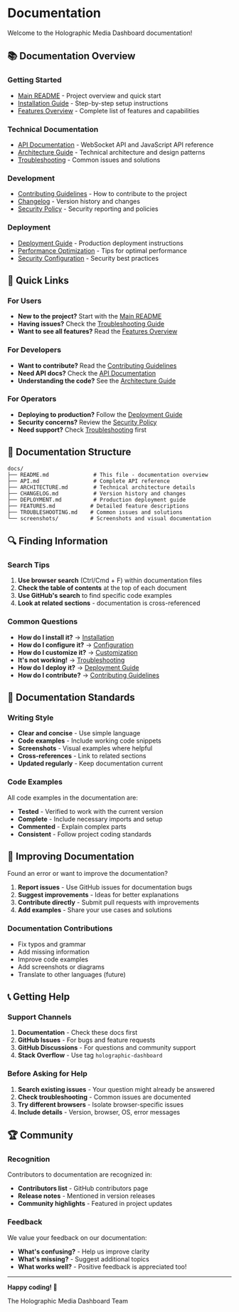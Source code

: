 # Documentation

Welcome to the Holographic Media Dashboard documentation!

## 📚 Documentation Overview

### Getting Started
- [Main README](../README.md) - Project overview and quick start
- [Installation Guide](../README.md#installation) - Step-by-step setup instructions
- [Features Overview](FEATURES.md) - Complete list of features and capabilities

### Technical Documentation
- [API Documentation](API.md) - WebSocket API and JavaScript API reference
- [Architecture Guide](ARCHITECTURE.md) - Technical architecture and design patterns
- [Troubleshooting](TROUBLESHOOTING.md) - Common issues and solutions

### Development
- [Contributing Guidelines](../CONTRIBUTING.md) - How to contribute to the project
- [Changelog](CHANGELOG.md) - Version history and changes
- [Security Policy](../SECURITY.md) - Security reporting and policies

### Deployment
- [Deployment Guide](DEPLOYMENT.md) - Production deployment instructions
- [Performance Optimization](DEPLOYMENT.md#performance-optimization) - Tips for optimal performance
- [Security Configuration](DEPLOYMENT.md#security-considerations) - Security best practices

## 🚀 Quick Links

### For Users
- **New to the project?** Start with the [Main README](../README.md)
- **Having issues?** Check the [Troubleshooting Guide](TROUBLESHOOTING.md)
- **Want to see all features?** Read the [Features Overview](FEATURES.md)

### For Developers
- **Want to contribute?** Read the [Contributing Guidelines](../CONTRIBUTING.md)
- **Need API docs?** Check the [API Documentation](API.md)
- **Understanding the code?** See the [Architecture Guide](ARCHITECTURE.md)

### For Operators
- **Deploying to production?** Follow the [Deployment Guide](DEPLOYMENT.md)
- **Security concerns?** Review the [Security Policy](../SECURITY.md)
- **Need support?** Check [Troubleshooting](TROUBLESHOOTING.md) first

## 📖 Documentation Structure

```
docs/
├── README.md              # This file - documentation overview
├── API.md                 # Complete API reference
├── ARCHITECTURE.md        # Technical architecture details
├── CHANGELOG.md           # Version history and changes
├── DEPLOYMENT.md          # Production deployment guide
├── FEATURES.md           # Detailed feature descriptions
├── TROUBLESHOOTING.md    # Common issues and solutions
└── screenshots/          # Screenshots and visual documentation
```

## 🔍 Finding Information

### Search Tips
1. **Use browser search** (Ctrl/Cmd + F) within documentation files
2. **Check the table of contents** at the top of each document
3. **Use GitHub's search** to find specific code examples
4. **Look at related sections** - documentation is cross-referenced

### Common Questions
- **How do I install it?** → [Installation](../README.md#installation)
- **How do I configure it?** → [Configuration](../README.md#configuration)
- **How do I customize it?** → [Customization](../README.md#customization)
- **It's not working!** → [Troubleshooting](TROUBLESHOOTING.md)
- **How do I deploy it?** → [Deployment Guide](DEPLOYMENT.md)
- **How do I contribute?** → [Contributing Guidelines](../CONTRIBUTING.md)

## 📝 Documentation Standards

### Writing Style
- **Clear and concise** - Use simple language
- **Code examples** - Include working code snippets
- **Screenshots** - Visual examples where helpful
- **Cross-references** - Link to related sections
- **Updated regularly** - Keep documentation current

### Code Examples
All code examples in the documentation are:
- **Tested** - Verified to work with the current version
- **Complete** - Include necessary imports and setup
- **Commented** - Explain complex parts
- **Consistent** - Follow project coding standards

## 🤝 Improving Documentation

Found an error or want to improve the documentation?

1. **Report issues** - Use GitHub issues for documentation bugs
2. **Suggest improvements** - Ideas for better explanations
3. **Contribute directly** - Submit pull requests with improvements
4. **Add examples** - Share your use cases and solutions

### Documentation Contributions
- Fix typos and grammar
- Add missing information
- Improve code examples
- Add screenshots or diagrams
- Translate to other languages (future)

## 📞 Getting Help

### Support Channels
1. **Documentation** - Check these docs first
2. **GitHub Issues** - For bugs and feature requests
3. **GitHub Discussions** - For questions and community support
4. **Stack Overflow** - Use tag `holographic-dashboard`

### Before Asking for Help
1. **Search existing issues** - Your question might already be answered
2. **Check troubleshooting** - Common issues are documented
3. **Try different browsers** - Isolate browser-specific issues
4. **Include details** - Version, browser, OS, error messages

## 🏆 Community

### Recognition
Contributors to documentation are recognized in:
- **Contributors list** - GitHub contributors page
- **Release notes** - Mentioned in version releases
- **Community highlights** - Featured in project updates

### Feedback
We value your feedback on our documentation:
- **What's confusing?** - Help us improve clarity
- **What's missing?** - Suggest additional topics
- **What works well?** - Positive feedback is appreciated too!

---

**Happy coding! 🚀**

The Holographic Media Dashboard Team